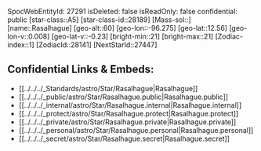 ﻿---
location:
- 12.56
- 96.275
- 60
tags:
- astro/Star
type: Star
---

SpocWebEntityId: 27291
isDeleted: false
isReadOnly: false
confidential: public
[star-class::A5]
[star-class-id::28189]
[Mass-sol::]
[name::Rasalhague]
[geo-alt::60]
[geo-lon::-96.275]
[geo-lat::12.56]
[geo-lon-v::0.008]
[geo-lat-v::-0.23]
[bright-min::21]
[bright-max::21]
[Zodiac-index::1]
[ZodiacId::28141]
[NextStarId::27447]



## Confidential Links & Embeds: 
- [[../../../_Standards/astro/Star/Rasalhague|Rasalhague]] 
- [[../../../_public/astro/Star/Rasalhague.public|Rasalhague.public]] 
- [[../../../_internal/astro/Star/Rasalhague.internal|Rasalhague.internal]] 
- [[../../../_protect/astro/Star/Rasalhague.protect|Rasalhague.protect]] 
- [[../../../_private/astro/Star/Rasalhague.private|Rasalhague.private]] 
- [[../../../_personal/astro/Star/Rasalhague.personal|Rasalhague.personal]] 
- [[../../../_secret/astro/Star/Rasalhague.secret|Rasalhague.secret]] 
